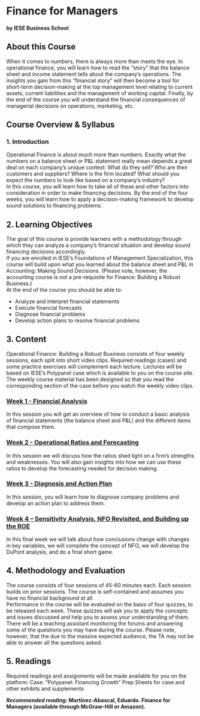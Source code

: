 # Finance for Managers
#### by IESE Business School

## About this Course
When it comes to numbers, there is always more than meets the eye.  In operational finance, you will learn how to read the “story” that the balance sheet and income statement tells about the company’s operations. The insights you gain from this “financial story” will then become a tool for short-term decision-making at the top management level relating to current assets, current liabilities and the management of working capital. Finally, by the end of the course you will understand the financial consequences of managerial decisions on operations, marketing, etc.

## Course Overview & Syllabus
### 1. Introduction
Operational Finance is about much more than numbers. Exactly what the numbers on a balance sheet or P&L statement really mean depends a great deal on each company’s unique context: What do they sell? Who are their customers and suppliers? Where is the firm located? What should you expect the numbers to look like based on a company’s industry?\
In this course, you will learn how to take all of these and other factors into consideration in order to make financing decisions. By the end of the four weeks, you will learn how to apply a decision-making framework to develop sound solutions to financing problems.

## 2. Learning Objectives
The goal of this course is provide learners with a methodology through which they can analyze a company’s financial situation and develop sound financing decisions accordingly.\
If you are enrolled in IESE’s Foundations of Management Specialization, this course will build upon what you learned about the balance sheet and P&L in Accounting: Making Sound Decisions. (Please note, however, the accounting course is not a pre-requisite for Finance: Building a Robust Business.)\
At the end of the course you should be able to:
*  Analyze and interpret financial statements
*  Execute financial forecasts
*  Diagnose financial problems
*  Develop action plans to resolve financial problems

## 3. Content
Operational Finance: Building a Robust Business consists of four weekly sessions, each split into short video clips. Required readings (cases) and some practice exercises will complement each lecture. Lectures will be based on IESE’s Polypanel case which is available to you on the course site. The weekly course material has been designed so that you read the corresponding section of the case before you watch the weekly video clips.

 ### [Week 1 - Financial Analysis](./Week1/README.md)
In this session you will get an overview of how to conduct a basic analysis of financial statements (the balance sheet and P&L) and the different items that compose them.

### [Week 2 - Operational Ratios and Forecasting](./Week2/README.md)
In this session we will discuss how the ratios shed light on a firm’s strengths and weaknesses. You will also gain insights into how we can use these ratios to develop the forecasting needed for decision making.

### [Week 3 - Diagnosis and Action Plan](./Week3/README.md)
In this session, you will learn how to diagnose company problems and develop an action plan to address them.

### [Week 4 – Sensitivity Analysis, NFO Revisited, and Building up the ROE](./Week4/READEME.md)
In this final week we will talk about how conclusions change with changes in key variables, we will complete the concept of NFO, we will develop the DuPont analysis, and do a final short game.

## 4. Methodology and Evaluation
The course consists of four sessions of 45-60 minutes each. Each session builds on prior sessions. The course is self-contained and assumes you have no financial background at all.\
Performance in the course will be evaluated on the basis of four quizzes, to be released each week. These quizzes will ask you to apply the concepts and issues discussed and help you to assess your understanding of them.\
There will be a teaching assistant monitoring the forums and answering some of the questions you may have during the course. Please note, however, that the due to the massive expected audience, the TA may not be able to answer all the questions asked.

## 5. Readings
Required readings and assignments will be made available for you on the platform:
Case: “Polypanel: Financing Growth”
Prep Sheets for case and other exhibits and supplements

***Recommended reading:* Martínez-Abascal, Eduardo. Finance for Managers (available through McGraw-Hill or Amazon).**
